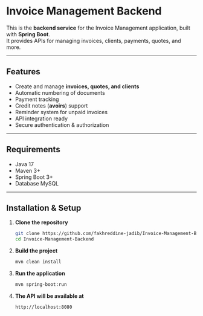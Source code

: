 # Invoice Management Backend

This is the **backend service** for the Invoice Management application, built with **Spring Boot**.  
It provides APIs for managing invoices, clients, payments, quotes, and more.

---

## Features
- Create and manage **invoices, quotes, and clients**
- Automatic numbering of documents
- Payment tracking
- Credit notes (**avoirs**) support
- Reminder system for unpaid invoices
- API integration ready
- Secure authentication & authorization

---

## Requirements
- Java 17
- Maven 3+
- Spring Boot 3+
- Database MySQL

---

## Installation & Setup

1. **Clone the repository**
   ```bash
   git clone https://github.com/fakhreddine-jadib/Invoice-Management-Backend.git
   cd Invoice-Management-Backend

2. **Build the project**
   ```bash
   mvn clean install

3. **Run the application**
   ```bash
   mvn spring-boot:run

4. **The API will be available at**
   ```bash
   http://localhost:8080
